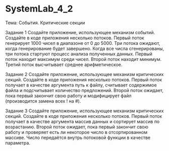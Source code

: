# SystemLab_4_2

Тема: События. Критические секции

Задание 1
Создайте приложение, использующее механизм событий. Создайте в коде приложения несколько потоков.
Первый поток генерирует 1000 чисел в диапазоне от 0 до
5000. Три потока ожидают, когда генерирование будет
завершено. Когда все числа сгенерированы, три потока
стартуют процесс анализа полученных данных. Первый
поток находит максимум среди чисел. Второй поток находит минимум. Третий поток высчитывает среднее
арифметическое.

Задание 2
Создайте приложение, использующее механизм критических секций. Создайте в коде приложения несколько
потоков. Первый поток получает в качестве аргумента путь
к файлу, считывает содержимое файла и подсчитывает
количество предложений. Второй поток ожидает, пока
первый закончит свою работу и модифицирует файл
(производится замена всех ! на #).

 Задание 3
Создайте приложение, использующее механизм критических секций. Создайте в коде приложения несколько
потоков. Первый поток получает в качестве аргумента
массив данных и сортирует массив по возрастанию. Второй поток ожидает, пока первый закончит свою работу и
проверяет есть ли некоторое число в отсортированном
массиве. Число передаётся внутрь потоковой функции в
качестве параметра.

